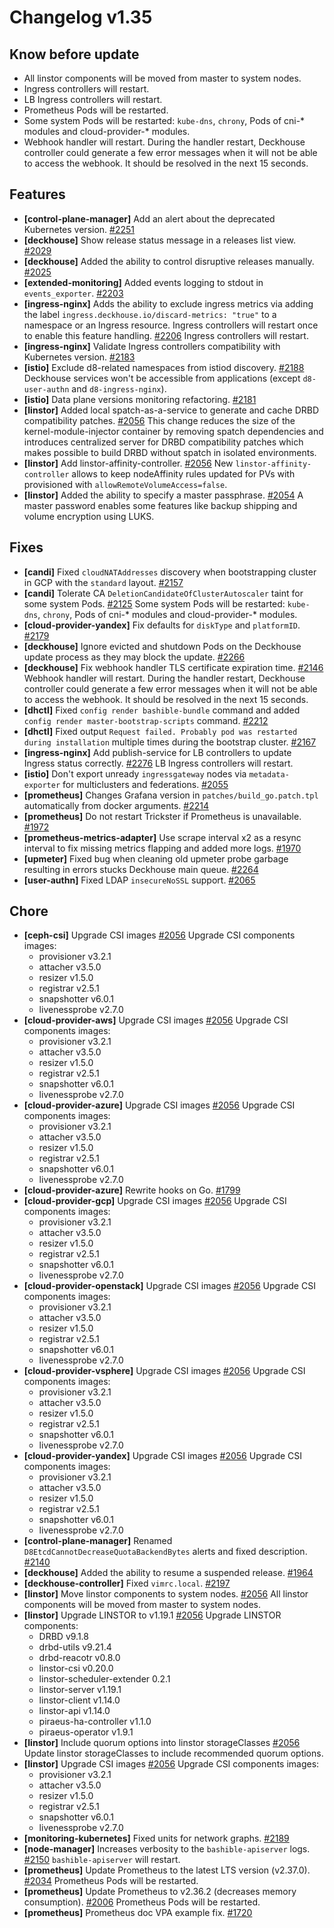 # Changelog v1.35

## Know before update


 - All linstor components will be moved from master to system nodes.
 - Ingress controllers will restart.
 - LB Ingress controllers will restart.
 - Prometheus Pods will be restarted.
 - Some system Pods will be restarted: `kube-dns`, `chrony`, Pods of cni-* modules and cloud-provider-* modules.
 - Webhook handler will restart. During the handler restart, Deckhouse controller could generate a few error messages when it will not be able to access the webhook. It should be resolved in the next 15 seconds.

## Features


 - **[control-plane-manager]** Add an alert about the deprecated Kubernetes version. [#2251](https://github.com/deckhouse/deckhouse/pull/2251)
 - **[deckhouse]** Show release status message in a releases list view. [#2029](https://github.com/deckhouse/deckhouse/pull/2029)
 - **[deckhouse]** Added the ability to control disruptive releases manually. [#2025](https://github.com/deckhouse/deckhouse/pull/2025)
 - **[extended-monitoring]** Added events logging to stdout in `events_exporter`. [#2203](https://github.com/deckhouse/deckhouse/pull/2203)
 - **[ingress-nginx]** Adds the ability to exclude ingress metrics via adding the label `ingress.deckhouse.io/discard-metrics: "true"` to a namespace or an Ingress resource.  Ingress controllers will restart once to enable this feature handling. [#2206](https://github.com/deckhouse/deckhouse/pull/2206)
    Ingress controllers will restart.
 - **[ingress-nginx]** Validate Ingress controllers compatibility with Kubernetes version. [#2183](https://github.com/deckhouse/deckhouse/pull/2183)
 - **[istio]** Exclude d8-related namespaces from istiod discovery. [#2188](https://github.com/deckhouse/deckhouse/pull/2188)
    Deckhouse services won't be accessible from applications (except `d8-user-authn` and `d8-ingress-nginx`).
 - **[istio]** Data plane versions monitoring refactoring. [#2181](https://github.com/deckhouse/deckhouse/pull/2181)
 - **[linstor]** Added local spatch-as-a-service to generate and cache DRBD compatibility patches. [#2056](https://github.com/deckhouse/deckhouse/pull/2056)
    This change reduces the size of the kernel-module-injector container by removing spatch dependencies and introduces centralized server for DRBD compatibility patches which makes possible to build DRBD without spatch in isolated environments.
 - **[linstor]** Add linstor-affinity-controller. [#2056](https://github.com/deckhouse/deckhouse/pull/2056)
    New `linstor-affinity-controller` allows to keep nodeAffinity rules updated for PVs with provisioned with `allowRemoteVolumeAccess=false`.
 - **[linstor]** Added the ability to specify a master passphrase. [#2054](https://github.com/deckhouse/deckhouse/pull/2054)
    A master password enables some features like backup shipping and volume encryption using LUKS.

## Fixes


 - **[candi]** Fixed `cloudNATAddresses` discovery when bootstrapping cluster in GCP with the `standard` layout. [#2157](https://github.com/deckhouse/deckhouse/pull/2157)
 - **[candi]** Tolerate CA `DeletionCandidateOfClusterAutoscaler` taint for some system Pods. [#2125](https://github.com/deckhouse/deckhouse/pull/2125)
    Some system Pods will be restarted: `kube-dns`, `chrony`, Pods of cni-* modules and cloud-provider-* modules.
 - **[cloud-provider-yandex]** Fix defaults for `diskType` and `platformID`. [#2179](https://github.com/deckhouse/deckhouse/pull/2179)
 - **[deckhouse]** Ignore evicted and shutdown Pods on the Deckhouse update process as they may block the update. [#2266](https://github.com/deckhouse/deckhouse/pull/2266)
 - **[deckhouse]** Fix webhook handler TLS certificate expiration time. [#2146](https://github.com/deckhouse/deckhouse/pull/2146)
    Webhook handler will restart. During the handler restart, Deckhouse controller could generate a few error messages when it will not be able to access the webhook. It should be resolved in the next 15 seconds.
 - **[dhctl]** Fixed `config render bashible-bundle` command and added `config render master-bootstrap-scripts` command. [#2212](https://github.com/deckhouse/deckhouse/pull/2212)
 - **[dhctl]** Fixed output `Request failed. Probably pod was restarted during installation` multiple times during the bootstrap cluster. [#2167](https://github.com/deckhouse/deckhouse/pull/2167)
 - **[ingress-nginx]** Add publish-service for LB controllers to update Ingress status correctly. [#2276](https://github.com/deckhouse/deckhouse/pull/2276)
    LB Ingress controllers will restart.
 - **[istio]** Don't export unready `ingressgateway` nodes via `metadata-exporter` for multiclusters and federations. [#2055](https://github.com/deckhouse/deckhouse/pull/2055)
 - **[prometheus]** Changes Grafana version in `patches/build_go.patch.tpl` automatically from docker arguments. [#2214](https://github.com/deckhouse/deckhouse/pull/2214)
 - **[prometheus]** Do not restart Trickster if Prometheus is unavailable. [#1972](https://github.com/deckhouse/deckhouse/pull/1972)
 - **[prometheus-metrics-adapter]** Use scrape interval x2 as a resync interval to fix missing metrics flapping and added more logs. [#1970](https://github.com/deckhouse/deckhouse/pull/1970)
 - **[upmeter]** Fixed bug when cleaning old upmeter probe garbage resulting in errors stucks Deckhouse main queue. [#2264](https://github.com/deckhouse/deckhouse/pull/2264)
 - **[user-authn]** Fixed LDAP `insecureNoSSL` support. [#2065](https://github.com/deckhouse/deckhouse/pull/2065)

## Chore


 - **[ceph-csi]** Upgrade CSI images [#2056](https://github.com/deckhouse/deckhouse/pull/2056)
    Upgrade CSI components images:
    - provisioner v3.2.1
    - attacher v3.5.0
    - resizer v1.5.0
    - registrar v2.5.1
    - snapshotter v6.0.1
    - livenessprobe v2.7.0
 - **[cloud-provider-aws]** Upgrade CSI images [#2056](https://github.com/deckhouse/deckhouse/pull/2056)
    Upgrade CSI components images:
    - provisioner v3.2.1
    - attacher v3.5.0
    - resizer v1.5.0
    - registrar v2.5.1
    - snapshotter v6.0.1
    - livenessprobe v2.7.0
 - **[cloud-provider-azure]** Upgrade CSI images [#2056](https://github.com/deckhouse/deckhouse/pull/2056)
    Upgrade CSI components images:
    - provisioner v3.2.1
    - attacher v3.5.0
    - resizer v1.5.0
    - registrar v2.5.1
    - snapshotter v6.0.1
    - livenessprobe v2.7.0
 - **[cloud-provider-azure]** Rewrite hooks on Go. [#1799](https://github.com/deckhouse/deckhouse/pull/1799)
 - **[cloud-provider-gcp]** Upgrade CSI images [#2056](https://github.com/deckhouse/deckhouse/pull/2056)
    Upgrade CSI components images:
    - provisioner v3.2.1
    - attacher v3.5.0
    - resizer v1.5.0
    - registrar v2.5.1
    - snapshotter v6.0.1
    - livenessprobe v2.7.0
 - **[cloud-provider-openstack]** Upgrade CSI images [#2056](https://github.com/deckhouse/deckhouse/pull/2056)
    Upgrade CSI components images:
    - provisioner v3.2.1
    - attacher v3.5.0
    - resizer v1.5.0
    - registrar v2.5.1
    - snapshotter v6.0.1
    - livenessprobe v2.7.0
 - **[cloud-provider-vsphere]** Upgrade CSI images [#2056](https://github.com/deckhouse/deckhouse/pull/2056)
    Upgrade CSI components images:
    - provisioner v3.2.1
    - attacher v3.5.0
    - resizer v1.5.0
    - registrar v2.5.1
    - snapshotter v6.0.1
    - livenessprobe v2.7.0
 - **[cloud-provider-yandex]** Upgrade CSI images [#2056](https://github.com/deckhouse/deckhouse/pull/2056)
    Upgrade CSI components images:
    - provisioner v3.2.1
    - attacher v3.5.0
    - resizer v1.5.0
    - registrar v2.5.1
    - snapshotter v6.0.1
    - livenessprobe v2.7.0
 - **[control-plane-manager]** Renamed `D8EtcdCannotDecreaseQuotaBackendBytes` alerts and fixed description. [#2140](https://github.com/deckhouse/deckhouse/pull/2140)
 - **[deckhouse]** Added the ability to resume a suspended release. [#1964](https://github.com/deckhouse/deckhouse/pull/1964)
 - **[deckhouse-controller]** Fixed `vimrc.local`. [#2197](https://github.com/deckhouse/deckhouse/pull/2197)
 - **[linstor]** Move linstor components to system nodes. [#2056](https://github.com/deckhouse/deckhouse/pull/2056)
    All linstor components will be moved from master to system nodes.
 - **[linstor]** Upgrade LINSTOR to v1.19.1 [#2056](https://github.com/deckhouse/deckhouse/pull/2056)
    Upgrade LINSTOR components:
    - DRBD v9.1.8
    - drbd-utils v9.21.4
    - drbd-reacotr v0.8.0
    - linstor-csi v0.20.0
    - linstor-scheduler-extender 0.2.1
    - linstor-server v1.19.1
    - linstor-client v1.14.0
    - linstor-api v1.14.0
    - piraeus-ha-controller v1.1.0
    - piraeus-operator v1.9.1
 - **[linstor]** Include quorum options into linstor storageClasses [#2056](https://github.com/deckhouse/deckhouse/pull/2056)
    Update linstor storageClasses to include recommended quorum options.
 - **[linstor]** Upgrade CSI images [#2056](https://github.com/deckhouse/deckhouse/pull/2056)
    Upgrade CSI components images:
    - provisioner v3.2.1
    - attacher v3.5.0
    - resizer v1.5.0
    - registrar v2.5.1
    - snapshotter v6.0.1
    - livenessprobe v2.7.0
 - **[monitoring-kubernetes]** Fixed units for network graphs. [#2189](https://github.com/deckhouse/deckhouse/pull/2189)
 - **[node-manager]** Increases verbosity to the `bashible-apiserver` logs. [#2150](https://github.com/deckhouse/deckhouse/pull/2150)
    `bashible-apiserver` will restart.
 - **[prometheus]** Update Prometheus to the latest LTS version (v2.37.0). [#2034](https://github.com/deckhouse/deckhouse/pull/2034)
    Prometheus Pods will be restarted.
 - **[prometheus]** Update Prometheus to v2.36.2 (decreases memory consumption). [#2006](https://github.com/deckhouse/deckhouse/pull/2006)
    Prometheus Pods will be restarted.
 - **[prometheus]** Prometheus doc VPA example fix. [#1720](https://github.com/deckhouse/deckhouse/pull/1720)

